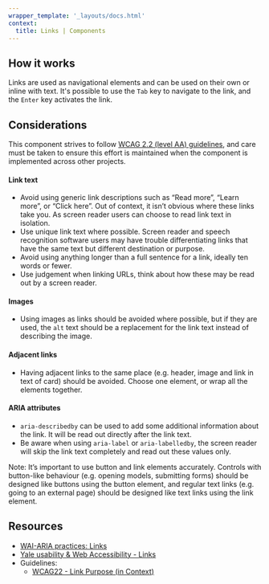 ```yaml
---
wrapper_template: '_layouts/docs.html'
context:
  title: Links | Components
---
```


## How it works

Links are used as navigational elements and can be used on their own or inline with text. It's possible to use the `Tab` key to navigate to the link, and the `Enter` key activates the link.

## Considerations

This component strives to follow [WCAG 2.2 (level AA) guidelines](https://www.w3.org/TR/WCAG22/), and care must be taken to ensure this effort is maintained when the component is implemented across other projects.

#### Link text

- Avoid using generic link descriptions such as “Read more”, “Learn more”, or “Click here”. Out of context, it isn’t obvious where these links take you. As screen reader users can choose to read link text in isolation.
- Use unique link text where possible. Screen reader and speech recognition software users may have trouble differentiating links that have the same text but different destination or purpose.
- Avoid using anything longer than a full sentence for a link, ideally ten words or fewer.
- Use judgement when linking URLs, think about how these may be read out by a screen reader.

#### Images

- Using images as links should be avoided where possible, but if they are used, the `alt` text should be a replacement for the link text instead of describing the image.

#### Adjacent links

- Having adjacent links to the same place (e.g. header, image and link in text of card) should be avoided. Choose one element, or wrap all the elements together.

#### ARIA attributes

- `aria-describedby` can be used to add some additional information about the link. It will be read out directly after the link text.
- Be aware when using `aria-label` or `aria-labelledby`, the screen reader will skip the link text completely and read out these values only.

Note: It’s important to use button and link elements accurately. Controls with button-like behaviour (e.g. opening models, submitting forms) should be designed like buttons using the button element, and regular text links (e.g. going to an external page) should be designed like text links using the link element.

## Resources

- [WAI-ARIA practices: Links ](https://www.w3.org/WAI/ARIA/apg/patterns/link/)
- [Yale usability & Web Accessibility - Links](https://usability.yale.edu/web-accessibility/articles/links)
- Guidelines:
  - [WCAG22 - Link Purpose (in Context)](https://www.w3.org/WAI/WCAG22/Understanding/link-purpose-in-context)
